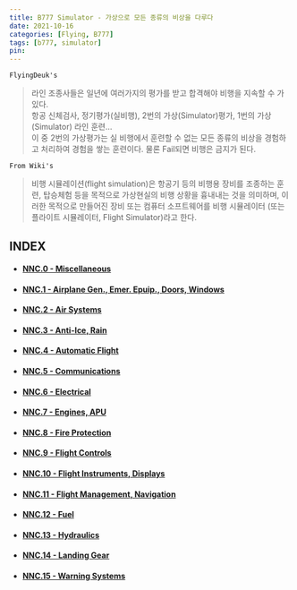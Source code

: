 ```yaml
---
title: B777 Simulator - 가상으로 모든 종류의 비상을 다루다
date: 2021-10-16
categories: [Flying, B777]
tags: [b777, simulator]
pin:
---
```


`FlyingDeuk's`
> 라인 조종사들은 일년에 여러가지의 평가를 받고 합격해야 비행을 지속할 수 가 있다. <br>
항공 신체검사, 정기평가(실비행), 2번의 가상(Simulator)평가, 1번의 가상(Simulator) 라인 훈련…  <br>
이 중 2번의 가상평가는 실 비행에서 훈련할 수 없는 모든 종류의 비상을 경험하고 처리하여 경험을 쌓는 훈련이다. 물론 Fail되면 비행은 금지가 된다. <br>

`From Wiki's`
> 비행 시뮬레이션(flight simulation)은 항공기 등의 비행용 장비를 조종하는 훈련, 탑승체험 등을 목적으로 가상현실의 비행 상황을 흉내내는 것을 의미하며, 이러한 목적으로 만들어진 장비 또는 컴퓨터 소프트웨어를 비행 시뮬레이터 (또는 플라이트 시뮬레이터, Flight Simulator)라고 한다.

## INDEX

- #### [NNC.0 - Miscellaneous](/posts/sim0/)

- #### [NNC.1 - Airplane Gen., Emer. Epuip., Doors, Windows](/posts/sim1/)

- #### [NNC.2 - Air Systems](/posts/sim2/)

- #### [NNC.3 - Anti-Ice, Rain](/posts/sim3/)

- #### [NNC.4 - Automatic Flight](/posts/sim4/)

- #### [NNC.5 - Communications](/posts/sim5/)

- #### [NNC.6 - Electrical](/posts/sim6/)

- #### [NNC.7 - Engines, APU](/posts/sim7/)

- #### [NNC.8 - Fire Protection](/posts/sim8/)

- #### [NNC.9 - Flight Controls](/posts/sim9/)

- #### [NNC.10 - Flight Instruments, Displays](/posts/sim10/)

- #### [NNC.11 - Flight Management, Navigation](/posts/sim11/)

- #### [NNC.12 - Fuel](/posts/sim12/)

- #### [NNC.13 - Hydraulics](/posts/sim13/)

- #### [NNC.14 - Landing Gear](/posts/sim14/)

- #### [NNC.15 - Warning Systems](/posts/sim15/)
